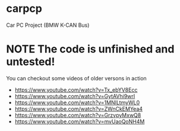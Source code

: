 # carpcp
Car PC Project (BMW K-CAN Bus)


# **NOTE** The code is unfinished and untested!

You can checkout some videos of older versons in action
 * https://www.youtube.com/watch?v=Tx_ebYV8Ecc
 * https://www.youtube.com/watch?v=GytAVhi9wrI
 * https://www.youtube.com/watch?v=1MNILtmyWL0
 * https://www.youtube.com/watch?v=ZWnCkEMYea4
 * https://www.youtube.com/watch?v=GrzvpyMxwQ8
 * https://www.youtube.com/watch?v=mvUaoQoNH4M


